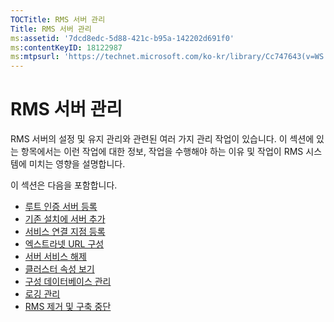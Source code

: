 ```yaml
---
TOCTitle: RMS 서버 관리
Title: RMS 서버 관리
ms:assetid: '7dcd8edc-5d88-421c-b95a-142202d691f0'
ms:contentKeyID: 18122987
ms:mtpsurl: 'https://technet.microsoft.com/ko-kr/library/Cc747643(v=WS.10)'
---
```


RMS 서버 관리
=============

RMS 서버의 설정 및 유지 관리와 관련된 여러 가지 관리 작업이 있습니다. 이 섹션에 있는 항목에서는 이런 작업에 대한 정보, 작업을 수행해야 하는 이유 및 작업이 RMS 시스템에 미치는 영향을 설명합니다.

이 섹션은 다음을 포함합니다.

-   [루트 인증 서버 등록](https://technet.microsoft.com/3f69d25e-ecae-447f-b741-a819c8cf6227)
-   [기존 설치에 서버 추가](https://technet.microsoft.com/7f3598ff-cd19-4daa-aa65-877f7f95a8ec)
-   [서비스 연결 지점 등록](https://technet.microsoft.com/446d83ec-3224-45e2-9697-625e7db338f3)
-   [엑스트라넷 URL 구성](https://technet.microsoft.com/88fec9ff-c96c-4d20-8856-0485e7507572)
-   [서버 서비스 해제](https://technet.microsoft.com/52005e2e-9563-4ba0-906c-3cc76f9c378f)
-   [클러스터 속성 보기](https://technet.microsoft.com/d1307d46-8fcc-4bee-bfe7-f684bb2254c9)
-   [구성 데이터베이스 관리](https://technet.microsoft.com/21551ca0-d09e-48ee-a9b3-287ed4586db7)
-   [로깅 관리](https://technet.microsoft.com/8fccfc57-2135-494e-8e44-f6191bf5e4a0)
-   [RMS 제거 및 구축 중단](https://technet.microsoft.com/cae1ed5b-f716-41f0-8e14-7cbfef405331)
